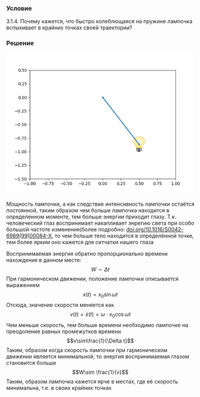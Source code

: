 ###  Условие 

$3.1.4.$ Почему кажется, что быстро колеблющаяся на пружине лампочка вспыхивает в крайних точках своей траектории? 

### Решение

![ Гармоническое движения лампочки на примере математического маятника |640x480, 59%](../../img/3.1.4/animation.gif)

Мощность лампочки, а как следствие интенсивность лампочки остаётся постоянной, таким образом чем больше лампочка находится в определенном моменте, тем больше энергии приходит глазу. Т.к. человеческий глаз воспринимает накапливает энрегию света при особо большой частоте изменения(более подробно: [doi.org/10.1016/S0042-6989(99)00084-X](https://www.sciencedirect.com/science/article/pii/S004269899900084X?via%3Dihub), то чем больше тело находится в определённой точке, тем более ярким оно кажется для сетчатки нашего глаза

Воспринимаемая энергия обратно пропорционально времени нахождения в данном месте: $$W\sim\Delta t$$ При гармоническом движении, положение лампочки описывается выражением $$x(t) = x_0 \sin\omega t$$ Отсюда, значение скорости меняется как $$v(t) = \dot{x}(t) =\omega\cdot x_0\cos\omega t$$ Чем меньше скорость, тем больше времени необходимо лампочке на преодоление равных промежутков времени $$v\sim\frac{1}{\Delta t}$$ Таким, образом когда скорость лампочки при гармоническом движении является минимальной, то энергия воспринимаемая глазом становится больше $$W\sim \frac{1}{v}$$ Таким, образом лампочка кажется ярче в местах, где её скорость минимальна, т.е. в своих крайних точках 
